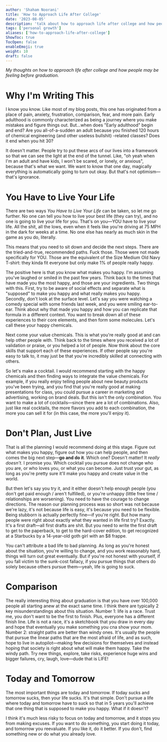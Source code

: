 ```yaml
---
author: 'Shaham Noorani'
title: 'How to Approach Life After College'
date: '2023-08-05'
description: 'talk about how to approach life after college and how people must be feeling before graduation'
tags: ['personal growth']
aliases: ['how-to-approach-life-after-college']
ShowToc: true
TocOpen: false
enableEmoji: true
weight: 10
draft: false
---
```


<!--blurb-->

_My thoughts on how to approach life after college and how people may be feeling before graduation._

<!--more-->

# Why I'm Writing This

I know you know. Like most of my blog posts, this one has originated from a place of pain, anxiety, frustration, comparison, fear, and more pain. Early adulthood is commonly characterized as being a journey where you make mistakes and figure things out. But...when does "Early adulthood" begin and end? Are you all-of-a-sudden an adult because you finished 120 hours of chemical engineering (and other useless bullshit) -related classes? Does it end when you hit 30?

It doesn't matter. People try to put these arcs of our lives into a framework so that we can see the light at the end of the tunnel. Like, "oh yeah when I'm an adult and have kids, I won't be scared, or lonely, or anxious", because that's what we want. We want to know that one day, magically everything is automatically going to turn out okay. But that's not optimism—that's ignorance.

# You Have to Live Your Life

There are two ways _You Have to Live Your Life_ can be taken, so let me go further. No one can tell you how to live your best life (they can try), and no one is going to live your life for you. That's on you—YOU have to live your life. All the shit, all the lows, even when it feels like you're driving at 75 MPH in the dark for weeks at a time. No one else has nearly as much skin in the game as you do, literally.

This means that you need to sit down and decide the next steps. There are the tried-and-true, recommended paths. Fuck those. Those were not made specifically for YOU. Those are the equivalent of the Size Medium Old Navy T-shirt: they kinda fit everyone but only make 1% of people really happy.

The positive here is that you know what makes you happy. I'm assuming you've laughed or smiled in the past few years. Think back to the times that have made you the most happy, and those are your ingredients. Two things with this. First, try to be aware of social effects and separate what is "supposed" to make you happy and what really makes you happy. Secondly, don't look at the surface level. Let's say you were watching a comedy special with some friends last week, and you were smiling ear-to-ear. Think about why that made you happy and how you can replicate that formula in a different context. You want to break down all of these experiences to their core elements, and then form some molecules. Let's call these your happy chemicals.

Next come your value chemicals. This is what you're really good at and can help other people with. Think back to the times where you received a lot of validation or praise, or you helped a lot of people. Now think about the core skills that support each of these experiences. If other people say you're easy to talk to, it may just be that you're incredibly skilled at connecting with others.

So let's make a cocktail. I would recommend starting with the happy chemicals and then finding ways to integrate the value chemicals. For example, if you really enjoy telling people about new beauty products you've been trying, and you find that you're really good at making presentations for class, you could pursue a career in marketing and advertising, working on brand deals. But this isn't the only combination. You want to make a lot of cocktails—since there are a lot of combinations. Also, just like real cocktails, the more flavors you add to each combination, the more you can sell it for (in this case, the more you'll enjoy it).

# Don't Plan, Just Live

That is all the planning I would recommend doing at this stage. Figure out what makes you happy, figure out how you can help people, and then comes the big next step—**go and do it**. Which one? Doesn't matter! It _really doesn't_. I promise you. Which cocktail you pursue does not change who you are, or who loves you, or what you can become. Just trust your gut, as long as you're pretty sure it'll make you happy and create value in the world.

But then let's say you try it, and it either doesn't help enough people (you don't get paid enough / aren't fulfilled), or you're unhappy (little free time / relationships are worsening). You need to have the courage to change directions. The reason our planning process was so short was not because we're lazy, it's not because life is easy, it's because you need to be flexible. Being stubborn is actually perfectly fine—if you're right. But how many people were right about exactly what they wanted in life first try? Exactly. It's a first draft—all first drafts are shit. But you need to write the first draft to get to the paperback, to get to the hard-cover edition, to get recognized at a Starbucks by a 14-year-old goth girl with an $8 frappe.

You can't attribute a bad life to bad planning. As long as you're honest about the situation, you're willing to change, and you work reasonably hard, things will turn out great eventually. But if you're not honest with yourself, if you fall victim to the sunk-cost fallacy, if you pursue things that others do solely because others pursue them—yeah, life is going to suck.

# Comparison

The really interesting thing about graduation is that you have over 100,000 people all starting anew at the exact same time. I think there are typically 2 key misunderstandings about this situation. Number 1: life is a race. Trust me, you don't want to be the first to finish. Plus, everyone has a different finish line. Life is not a race, it's a sketchbook that you draw in every day and hope that eventually you make something you cna show your mom. Number 2: straight paths are better than windy ones. It's usually the people that pursue the linear paths that are the most afraid of life, and as such, hope to live in autopilot—making few decisions for themselves and instead hoping that society is right about what will make them happy. Take the windy path. Try new things, explore, take risks, experience huge wins and bigger failures, cry, laugh, love—dude that is LIFE!

# Today and Tomorrow

The most important things are today and tomorrow. If today sucks and tomorrow sucks, then your life sucks. It's that simple. Don't pursue a life where today and tomorrow have to suck so that in 5 years you'll achieve that one thing that is supposed to make you happy. What if it doesn't?

I think it's much less risky to focus on today and tomorrow, and it stops you from making excuses. If you want to do something, you start doing it today, and tomorrow you reevaluate. If you like it, do it better. If you don't, find something new or do what you already love.
